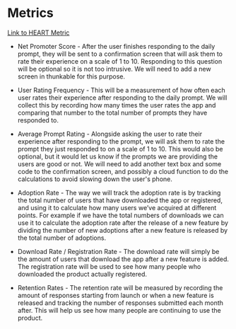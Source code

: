 # Metrics
[Link to HEART Metric](https://docs.google.com/presentation/d/1ccZrlNomaB_Ng-DnsWWArlJt7yqb5rKwC3AfFnG9MFw/edit?usp=sharing)

- Net Promoter Score - After the user finishes responding to the daily prompt, they will be sent to a confirmation screen that will ask them to rate their experience on a scale of 1 to 10. Responding to this question will be optional so it is not too intrusive. We will need to add a new screen in thunkable for this purpose.
- User Rating Frequency - This will be a measurement of how often each user rates their experience after responding to the daily prompt. We will collect this by recording how many times the user rates the app and comparing that number to the total number of prompts they have responded to.
- Average Prompt Rating - Alongside asking the user to rate their experience after responding to the prompt, we will ask them to rate the prompt they just responded to on a scale of 1 to 10. This would also be optional, but it would let us know if the prompts we are providing the users are good or not. We will need to add another text box and some code to the confirmation screen, and possibly a cloud function to do the calculations to avoid slowing down the user's phone.

- Adoption Rate - The way we will track the adoption rate is by tracking the total number of users that have downloaded the app or registered, and using it to calculate how many users we’ve acquired at different points. For example if we have the total numbers of downloads we can use it to calculate the adoption rate after the release of a new feature by dividing the number of new adoptions after a new feature is released by the total number of adoptions.
- Download Rate / Registration Rate - The download rate will simply be the amount of users that download the app after a new feature is added. The registration rate will be used to see how many people who downloaded the product actually registered.
- Retention Rates - The retention rate will be measured by recording the amount of responses starting from launch or when a new feature is released and tracking the number of responses submitted each month after. This will help us see how many people are continuing to use the product.
